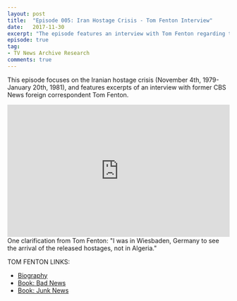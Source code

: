 ```yaml
---
layout: post
title:  "Episode 005: Iran Hostage Crisis - Tom Fenton Interview"
date:   2017-11-30
excerpt: "The episode features an interview with Tom Fenton regarding the Iranian hostage crisis."
episode: true
tag:
- TV News Archive Research
comments: true
---
```

This episode focuses on the Iranian hostage crisis (November 4th, 1979-January 20th, 1981), and features excerpts of an interview with former CBS News foreign correspondent Tom Fenton.
<iframe width="100%" height="300" scrolling="no" frameborder="no" src="https://w.soundcloud.com/player/?url=https%3A//api.soundcloud.com/tracks/363077180&amp;color=%23ff5500&amp;auto_play=false&amp;hide_related=false&amp;show_comments=true&amp;show_user=true&amp;show_reposts=false&amp;show_teaser=true&amp;visual=true"></iframe>
One clarification from Tom Fenton: "I was in Wiesbaden, Germany to see the arrival of the released hostages, not in Algeria."

TOM FENTON LINKS:
* [Biography](https://www.cbsnews.com/news/cbs-news-tom-fenton-retires/)
* [Book: Bad News](https://www.amazon.com/Bad-News-Decline-Reporting-Business/dp/0060853956)
* [Book: Junk News](https://www.amazon.com/Junk-News-Failure-Century-Speakers/dp/1555916694)
